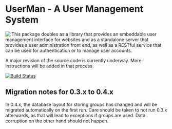 UserMan - A User Management System
==================================

<img src="https://github.com/rejectedsoftware/userman/blob/master/public/images/logo-256.png" align="left">
This package doubles as a library that provides an embeddable user management
interface for websites and as a standalone server that provides a user
administration front end, as well as a RESTful service that can be used for
authentication or to manage user accounts.

A major revision of the source code is currently underway. More instructions
will be added in that process.

[![Build Status](https://travis-ci.org/rejectedsoftware/userman.svg?branch=master)](https://travis-ci.org/rejectedsoftware/userman)


Migration notes for 0.3.x to 0.4.x
----------------------------------

In 0.4.x, the database layout for storing groups has changed and will be
migrated automatically on the first run. Care should be taken to not run 0.3.x
afterwards, as that will lead to exceptions if groups are used. Data corruption
on the other hand should not happen.
